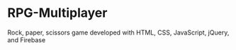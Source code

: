 # RPG-Multiplayer
Rock, paper, scissors game developed with HTML, CSS, JavaScript, jQuery, and Firebase
